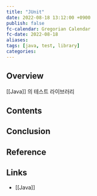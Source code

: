 ```yaml
---
title: "JUnit"
date: 2022-08-18 13:12:00 +0900
publish: false
fc-calendar: Gregorian Calendar
fc-date: 2022-08-18
aliases: 
tags: [java, test, library]
categories: 
---
```


## Overview

[[Java]] 의 테스트 라이브러리

## Contents

## Conclusion

## Reference

## Links

- [[Java]]